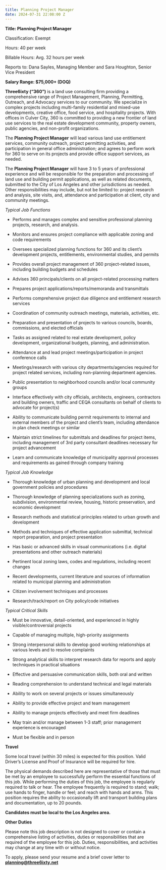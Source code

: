 ```yaml
---
title: Planning Project Manager
date: 2024-07-31 22:08:00 Z
---
```


**Title:          Planning Project Manager**

Classification:     Exempt

Hours:          40 per week

Billable Hours:     Avg. 32 hours per week

Reports to:         Dana Sayles, Managing Member and Sara Houghton, Senior Vice President

**Salary Range:   $75,000\+ (DOQ)**

**Three6ixty (“360”)** is a land use consulting firm providing a comprehensive range of Project Management, Planning, Permitting, Outreach, and Advocacy services to our community. We specialize in complex projects including multi-family residential and mixed-use developments, creative office, food service, and hospitality projects. With offices in Culver City, 360 is committed to providing a new frontier of land use services to the real estate development community, property owners, public agencies, and non-profit organizations.

The **Planning Project Manager** will lead various land use entitlement services, community outreach, project permitting activities, and participation in general office administration; and agrees to perform work for 360 to serve on its projects and provide office support services, as needed.

The **Planning Project Manager** will have 3 to 5 years of professional experience and will be responsible for the preparation and processing of land use and building permit applications, as well as related documents, submitted to the City of Los Angeles and other jurisdictions as needed.  Other responsibilities may include, but not be limited to: project research and analysis, site visits, and, attendance and participation at client, city and community meetings.

*Typical Job Functions*

* Performs and manages complex and sensitive professional planning projects, research, and analysis.

* Monitors and ensures project compliance with applicable zoning and code requirements

* Oversees specialized planning functions for 360 and its client’s development projects, entitlements, environmental studies, and permits

* Provides overall project management of 360 project-related issues, including building budgets and schedules

* Advises 360 principals/clients on all project-related processing matters

* Prepares project applications/reports/memoranda and transmittals

* Performs comprehensive project due diligence and entitlement research services

* Coordination of community outreach meetings, materials, activities, etc.

* Preparation and presentation of projects to various councils, boards, commissions, and elected officials

* Tasks as assigned related to real estate development, policy development, organizational budgets, planning, and administration.

* Attendance at and lead project meetings/participation in project conference calls

* Meetings/research with various city departments/agencies required for project related services, including non-planning department agencies.

* Public presentation to neighborhood councils and/or local community groups

* Interface effectively with city officials, architects, engineers, contractors and building owners, traffic and CEQA consultants on behalf of clients to advocate for project(s)

* Ability to communicate building permit requirements to internal and external members of the project and client’s team, including attendance in plan check meetings or similar

* Maintain strict timelines for submittals and deadlines for project items, including management of 3rd party consultant deadlines necessary for project advancement

* Learn and communicate knowledge of municipality approval processes and requirements as gained through company training

*Typical Job Knowledge*

* Thorough knowledge of urban planning and development and local government policies and procedures

* Thorough knowledge of planning specializations such as zoning, subdivision, environmental review, housing, historic preservation, and economic development

* Research methods and statistical principles related to urban growth and development

* Methods and techniques of effective application submittal, technical report preparation, and project presentation

* Has basic or advanced skills in visual communications (i.e. digital presentations and other outreach materials)

* Pertinent local zoning laws, codes and regulations, including recent changes


* Recent developments, current literature and sources of information related to municipal planning and administration

* Citizen involvement techniques and processes

* Research/track/report on City policy/code initiatives

*Typical Critical Skills*

* Must be innovative, detail-oriented, and experienced in highly visible/controversial projects

* Capable of managing multiple, high-priority assignments

* Strong interpersonal skills to develop good working relationships at various levels and to resolve complaints

* Strong analytical skills to interpret research data for reports and apply techniques in practical situations

* Effective and persuasive communication skills, both oral and written

* Reading comprehension to understand technical and legal materials

* Ability to work on several projects or issues simultaneously

* Ability to provide effective project and team management

* Ability to manage projects effectively and meet firm deadlines

* May train and/or manage between 1-3 staff; prior management experience is encouraged

* Must be flexible and in person

**Travel**

Some local travel (within 30 miles) is expected for this position.  Valid Driver’s License and Proof of Insurance will be required for hire.

The physical demands described here are representative of those that must be met by an employee to successfully perform the essential functions of this job. While performing the duties of this job, the employee is regularly required to talk or hear. The employee frequently is required to stand; walk; use hands to finger, handle or feel; and reach with hands and arms. This position requires the ability to occasionally lift and transport building plans and documentation, up to 20 pounds.

**Candidates must be local to the Los Angeles area.**

**Other Duties**

Please note this job description is not designed to cover or contain a comprehensive listing of activities, duties or responsibilities that are required of the employee for this job. Duties, responsibilities, and activities may change at any time with or without notice.

To apply, please send your resume and a brief cover letter to **planning@three6ixty.net**